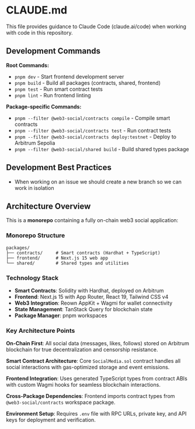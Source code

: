 # CLAUDE.md

This file provides guidance to Claude Code (claude.ai/code) when working with code in this repository.

## Development Commands

**Root Commands:**
- `pnpm dev` - Start frontend development server
- `pnpm build` - Build all packages (contracts, shared, frontend)
- `pnpm test` - Run smart contract tests
- `pnpm lint` - Run frontend linting

**Package-specific Commands:**
- `pnpm --filter @web3-social/contracts compile` - Compile smart contracts
- `pnpm --filter @web3-social/contracts test` - Run contract tests
- `pnpm --filter @web3-social/contracts deploy:testnet` - Deploy to Arbitrum Sepolia
- `pnpm --filter @web3-social/shared build` - Build shared types package

## Development Best Practices

- When working on an issue we should create a new branch so we can work in isolation 

## Architecture Overview

This is a **monorepo** containing a fully on-chain web3 social application:

### Monorepo Structure
```
packages/
├── contracts/     # Smart contracts (Hardhat + TypeScript)
├── frontend/      # Next.js 15 web app
└── shared/        # Shared types and utilities
```

### Technology Stack
- **Smart Contracts**: Solidity with Hardhat, deployed on Arbitrum
- **Frontend**: Next.js 15 with App Router, React 19, Tailwind CSS v4
- **Web3 Integration**: Reown AppKit + Wagmi for wallet connectivity
- **State Management**: TanStack Query for blockchain state
- **Package Manager**: pnpm workspaces

### Key Architecture Points

**On-Chain First**: All social data (messages, likes, follows) stored on Arbitrum blockchain for true decentralization and censorship resistance.

**Smart Contract Architecture**: Core `SocialMedia.sol` contract handles all social interactions with gas-optimized storage and event emissions.

**Frontend Integration**: Uses generated TypeScript types from contract ABIs with custom Wagmi hooks for seamless blockchain interactions.

**Cross-Package Dependencies**: Frontend imports contract types from `@web3-social/contracts` workspace package.

**Environment Setup**: Requires `.env` file with RPC URLs, private key, and API keys for deployment and verification.